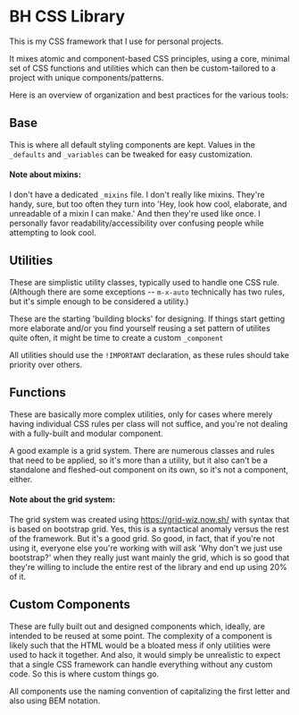# BH CSS Library
This is my CSS framework that I use for personal projects.

It mixes atomic and component-based CSS principles, using a core, minimal set of CSS functions and utilities which can then be custom-tailored to a project with unique components/patterns.

Here is an overview of organization and best practices for the various tools:

## Base
This is where all default styling components are kept. Values in the `_defaults` and `_variables` can be tweaked for easy customization.

#### Note about mixins:
I don't have a dedicated `_mixins` file. I don't really like mixins. They're handy, sure, but too often they turn into 'Hey, look how cool, elaborate, and unreadable of a mixin I can make.' And then they're used like once. I personally favor readability/accessibility over confusing people while attempting to look cool.


## Utilities
These are simplistic utility classes, typically used to handle one CSS rule. (Although there are some exceptions -- `m-x-auto` technically has two rules, but it's simple enough to be considered a utility.)

These are the starting 'building blocks' for designing. If things start getting more elaborate and/or you find yourself reusing a set pattern of utilites quite often, it might be time to create a custom `_component`

All utilities should use the `!IMPORTANT` declaration, as these rules should take priority over others.


## Functions
These are basically more complex utilities, only for cases where merely having individual CSS rules per class will not suffice, and you're not dealing with a fully-built and modular component.

A good example is a grid system. There are numerous classes and rules that need to be applied, so it's more than a utility, but it also can't be a standalone and fleshed-out component on its own, so it's not a component, either.

#### Note about the grid system:
The grid system was created using https://grid-wiz.now.sh/ with syntax that is based on bootstrap grid. Yes, this is a syntactical anomaly versus the rest of the framework. But it's a good grid. So good, in fact, that if you're not using it, everyone else you're working with will ask 'Why don't we just use bootstrap?' when they really just want mainly the grid, which is so good that they're willing to include the entire rest of the library and end up using 20% of it.


## Custom Components
These are fully built out and designed components which, ideally, are intended to be reused at some point. The complexity of a component is likely such that the HTML would be a bloated mess if only utilities were used to hack it together. And also, it would simply be unrealistic to expect that a single CSS framework can handle everything without any custom code. So this is where custom things go.

All components use the naming convention of capitalizing the first letter and also using BEM notation.
